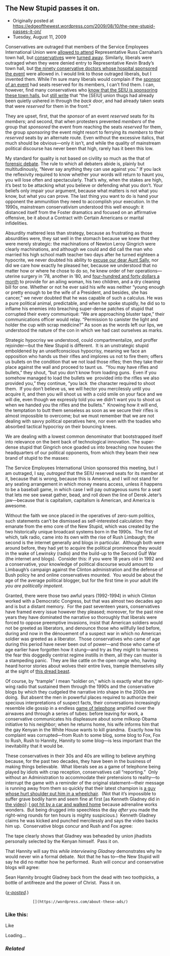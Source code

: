## The New Stupid passes it on.

 * Originally posted at https://edgeofthewest.wordpress.com/2009/08/10/the-new-stupid-passes-it-on/
 * Tuesday, August 11, 2009

Conservatives are outraged that members of the Service Employees International Union were [allowed to attend](http://www.breitbart.tv/st-louis-town-hall-turmoil-were-protesters-barred-as-union-members-entered/) Representative Russ Carnahan’s town hall, but [conservatives](http://hotair.com/greenroom/archives/2009/08/07/photos-and-video-carnahan-event-in-st-louis/) were [turned away](http://gatewaypundit.blogspot.com/2009/08/shock-video-dems-sneak-union-thugs-into.html).  Similarly, liberals were outraged when they were denied entry to Representative Kevin Brady’s town hall, but [the ninety conservative doctors whose hospital sponsored the event](http://www.chron.com/disp/story.mpl/metropolitan/6563705.html) were allowed in.  I would link to those outraged liberals, but I invented them.  While I’m sure many liberals would complain if the [sponsor of an event](http://blogs.abcnews.com/politicalpunch/2009/08/town-hall-tumult.html) had seats reserved for its members, I can’t find them.  I can, however, find many conservatives who [know that the SEIU is sponsoring these town halls](http://atlasshrugs2000.typepad.com/atlas\_shrugs/2009/08/obamas-contempt-for-the-american-people-roundup.html), but [still write](http://www.americanthinker.com/blog/2009/08/chicago\_thug\_tactics.html) that “the [SEIU] union thugs had already been quietly ushered in through the _back door_, and had already taken seats that were _reserved_ for them in the front.”

They are upset, first, that the _sponsor_ of an event _reserved_ seats for its _members_; and second, that when protesters prevented _members_ of the group that _sponsored_ the event from reaching the seats _reserved_ for them, the group _sponsoring_ the event might resort to ferrying its _members_ to their _reserved_ seats by an alternate route.  Even without the excessive italics, that much should be obvious—only it isn’t, and while the quality of mainstream political discourse has never been that high, rarely has it been this low.

My standard for quality is not based on civility so much as the that of [forensic debate](http://en.wikipedia.org/wiki/Category:Forensics\_speech\_and\_debate).  The rule to which all debaters abide is, plainly but multitudinously, “Never say anything they can use against you.”  If you lack the reflexivity required to know whether your words will return to haunt you, you will lose often and spectacularly.  That’s why, when the stakes are high, it’s best to be attacking what you believe or defending what you don’t.  Your beliefs only impair your argument, because what matters is not what you know, but what you can prove.  The last thing you want to do is hand your opponent the ammunition they need to accomplish your execution.  In the 1990s, mainstream conservativism understood this well enough: it distanced itself from the Foster dramatics and focused on an affirmative offensive, be it about a Contract with Certain Americans or marital infidelities.

Absurdity mattered less than strategy, because as frustrating as those absurdities were, they sat well in the stomach because we knew that they were merely strategic: the machinations of Newton Leroy Gingrich were clearly machinations, and although we could and did call the man who married his high school math teacher two days after he turned eighteen a hypocrite, we never doubted his ability to [excuse our dear Aunt Sally](http://en.wikipedia.org/wiki/Order\_of\_operations#Mnemonics), nor did we care how exactly he pleased her, because we understood that no matter how or where he chose to do so, he knew order of her operations—uterine surgery in ’78, another in ’80, and [four-hundred and forty dollars a month](http://www.motherjones.com/politics/1984/11/newt-gingrich-shining-knight-post-reagan-right) to provide for an ailing woman, his two children, and a dry cleaning bill for one.  Whether or not he ever said his wife was neither “young enough or pretty enough to be the wife of a President, and besides, she has cancer,” we never doubted that he was capable of such a calculus.  He was a pure political animal, predictable, and when he spoke stupidly, he did so to inflame his enemies into breaching super-dense patches of stupid that corrupted their every communiqué: “We are approaching bluster tape,” their communications officer would relay.  “Permission to canister the light and holder the cup with scrap medicine?”  As soon as the words left our lips, we understood the nature of the con in which we had cast ourselves as marks.


Strategic hypocrisy we understood, could compartmentalize, and proffer rejoinder—but the New Stupid is different.  It is an unstrategic stupid emboldened by an unselfconscious hypocrisy, meaning we face an opposition who hands us their rifles and implores us not to fire them; offers us bullets on the condition that we not load those rifles; then they take their place against the wall and proceed to taunt us.  “You may have rifles and bullets,” they shout, “but you don’t know from loading guns.  Even if you somehow managed to load the bullets we  provided into the rifles we also provided you,” they continue, “you lack  the character required to shoot them.  If you don’t believe us, we will hector you mercilessly until you acquire it, and then you will shoot us with a cold smile on your face and we will die, even though we expressly told you we didn’t want you to shoot us when we handed you the rifles and the bullets.”  Knowing how it will end, the temptation to butt them senseless as soon as we secure their rifles is almost impossible to overcome; but we must remember that we are not dealing with savvy political operatives here, nor even with the toadies who absorbed tactical hypocrisy on their bouncing knees.

We are dealing with a lowest common denominator that bootstrapped itself into relevance on the bent back of technological innovation.  The super-dense stupid that Gingrich once goaded us into breaching now houses the headquarters of our political opponents, from which they beam their new brand of stupid to the masses:

The Service Employees International Union sponsored this meeting, but I am outraged, I say, _outraged_ that the SEIU reserved seats for its member at it, because that is wrong, because this is America, and I will not stand for any seating arrangement in which money means access, unless it happens to be a baseball game, in which case I will pay outrageous sums for a seat that lets me see sweat gather, bead, and roll down the line of Derek Jeter’s jaw—because that is capitalism, capitalism is American, and America is awesome.

Without the faith we once placed in the operatives of zero-sum politics, such statements can’t be dismissed as self-interested calculation: they emanate from the emo core of the New Stupid, which was created by the two historically unique broadcast systems born in the 1990s.  The first of which, talk radio, came into its own with the rise of Rush Limbaugh; the second is the internet generally and blogs in particular.  Although both were around before, they had yet to acquire the political prominence they would in the wake of Lewinsky (radio) and the build-up to the Second Gulf War (the internet and blogs).  Consider this: if you were 18 years old in 1992 and a conservative, your knowledge of political discourse would amount to Limbaugh’s campaign against the Clinton administration and the defense of Bush policy he and online conservatives mounted.  You would be about the age of the average political blogger, but for the first time in your adult life _you are politically impotent_.

Granted, there were those two awful years (1992-1994) in which Clinton worked with a Democratic Congress, but that was almost two decades ago and is but a distant memory.  For the past seventeen years, conservatives have framed every issue however they pleased; moreover, for the past nine years they have dominated the narrative so thoroughly that liberals were forced to oppose preemptive invasions, insist that American soldiers would not be greeted as liberators, and denounce those who willfully lied before, during and now in the dénouement of a suspect war in which no American soldier was greeted as a liberator.  Those conservatives who came of age during this period have never been out of power—and those who came of age earlier have forgotten how it stung—and try as they might to harness the fear this doggedly centrist regime instills in them, all they can muster is a stampeding panic.  They are like cattle on the open range who, having heard horror stories about wolves their entire lives, trample themselves silly at the sight of [this dread beast](https://edgeofthewest.files.wordpress.com/2009/08/puppy.jpg).

Of course, by “trample” I mean “soldier on,” which is exactly what the right-wing radio that sustained them through the 1990s and the conservative blogs by which they cudgeled the narrative into shape in the 2000s are doing.  But absent the men in powerful places required to authorize their specious interpretations of suspect facts, their conversations increasingly resemble idle gossip in a endless [game of telephone](http://en.wikipedia.org/wiki/Chinese\_whispers) amplified over the airwaves and through a series of tubes: before leaving for work, a conservative communicates his displeasure about some milksop Obama initiative to his neighbor;  when he returns home, his wife informs him that the gay Kenyan in the White House wants to kill grandma.  Exactly how his complaint was corrupted—from Rush to some blog, some blog to Fox, Fox to Rush, Rush to Hannity, Hannity to some blog—is less important than the inevitability that it would be.

These conservatives in their 30s and 40s are willing to believe anything because, for the past two decades, they have been in the business of making things believable.  What liberals see as a game of telephone being played by idiots with crap reception, conservatives call “reporting.”  Only without an Administration to accommodate their pretensions to reality—to interrupt the game with a reminder of the original statement—their message is running away from them so quickly that their latest champion is [a guy whose hurt shoulder put him in a wheelchair](http://www.youtube.com/watch?v=hB0wQDhKVcE).  (Not that it’s impossible to suffer grave bodily harm and seem fine at first [as Kenneth Gladney did in [the video](http://crooksandliars.com/david-neiwert/faking-victimhood-just-how-hurt-was)]: [I got hit by a car and walked home](http://acephalous.typepad.com/acephalous/2006/05/why\_i\_didnt\_pos.html) because adrenaline works wonders.  But being drugged into speechless the day _after_ you made the right-wing rounds for ten hours is mighty suspicious.)  Kenneth Gladney claims he was kicked and punched mercilessly and says the video backs him up.  Conservative blogs concur and Rush and Fox agree:

The tape clearly shows that Gladney was beheaded by union jihadists personally selected by the Kenyan himself.  Pass it on.

That Hannity will say this _while interviewing Gladney_ demonstrates why he would never win a formal debate.  Not that he has to—the New Stupid will say he did no matter how he performed.  Rush will concur and conservative blogs will agree:

Sean Hannity brought Gladney back from the dead with two toothpicks, a bottle of antifreeze and the power of Christ.  Pass it on.

(_[x-posted](http://acephalous.typepad.com/acephalous/2009/08/the-new-stupid-passes-it-on.html)._)

		

			

				[](https://wordpress.com/about-these-ads/)
				

					
				

			

		

### Like this:

Like

 
Loading...

[]()

### _Related_

